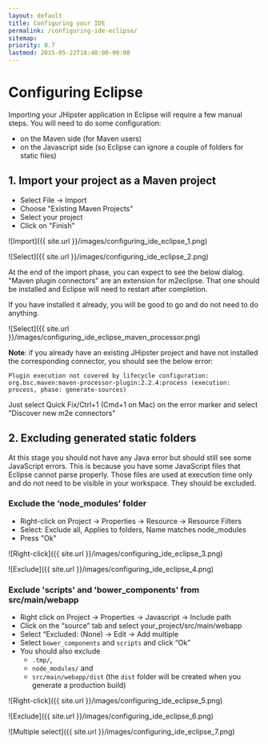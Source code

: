 ```yaml
---
layout: default
title: Configuring your IDE
permalink: /configuring-ide-eclipse/
sitemap:
priority: 0.7
lastmod: 2015-05-22T18:40:00-00:00
---
```


# <i class="fa fa-keyboard-o"></i> Configuring Eclipse

Importing your JHipster application in Eclipse will require a few manual steps. You will need to do some configuration:

- on the Maven side (for Maven users)
- on the Javascript side (so Eclipse can ignore a couple of folders for static files)


## 1. Import your project as a Maven project

- Select File -> Import
- Choose "Existing Maven Projects"
- Select your project
- Click on "Finish"

![Import]({{ site.url }}/images/configuring_ide_eclipse_1.png)

![Select]({{ site.url }}/images/configuring_ide_eclipse_2.png)


At the end of the import phase, you can expect to see the below dialog.  "Maven plugin connectors" are an extension for m2eclipse. That one should be installed and Eclipse will need to restart after completion.

If you have installed it already, you will be good to go and do not need to do anything.

![Select]({{ site.url }}/images/configuring_ide_eclipse_maven_processor.png)

__Note__: if you already have an existing JHipster project and have not installed the corresponding connector, you should see the below error:

`Plugin execution not covered by lifecycle configuration: org.bsc.maven:maven-processor-plugin:2.2.4:process (execution: process, phase: generate-sources)`

Just select Quick Fix/Ctrl+1 (Cmd+1 on Mac) on the error marker and select "Discover new m2e connectors"

## 2. Excluding generated static folders
At this stage you should not have any Java error but should still see some JavaScript errors. This is because you have some JavaScript files that Eclipse cannot parse properly. Those files are used at execution time only and do not need to be visible in your workspace. They should be excluded.


### Exclude the ‘node_modules’ folder

- Right-click on Project -> Properties -> Resource -> Resource Filters
- Select: Exclude all, Applies to folders, Name matches node_modules
- Press "Ok"

![Right-click]({{ site.url }}/images/configuring_ide_eclipse_3.png)

![Exclude]({{ site.url }}/images/configuring_ide_eclipse_4.png)


### Exclude 'scripts' and 'bower_components' from src/main/webapp

- Right click on Project -> Properties -> Javascript -> Include path
- Click on the “source” tab and select your_project/src/main/webapp
- Select “Excluded: (None) -> Edit -> Add multiple
- Select `bower_components` and `scripts` and click “Ok”
- You should also exclude
    - `.tmp/`,
    - `node_modules/` and
    - `src/main/webapp/dist` (the `dist` folder will be created when you generate a production build)

![Right-click]({{ site.url }}/images/configuring_ide_eclipse_5.png)

![Exclude]({{ site.url }}/images/configuring_ide_eclipse_6.png)

![Multiple select]({{ site.url }}/images/configuring_ide_eclipse_7.png)
